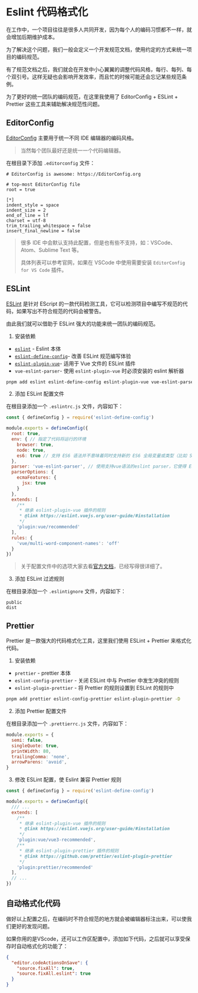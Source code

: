 # Eslint 代码格式化

在工作中，一个项目往往是很多人共同开发，因为每个人的编码习惯都不一样，就会增加后期维护成本。

为了解决这个问题，我们一般会定义一个开发规范文档，使用约定的方式来统一项目的编码规范。

有了规范文档之后，我们就会在开发中小心翼翼的调整代码风格，每行、每列、每个双引号。这样无疑也会影响开发效率，而且忙的时候可能还会忘记某些规范条例。

为了更好的统一团队的编码规范，在这里我使用了 EditorConfig + ESLint + Prettier 这些工具来辅助解决规范性问题。

## EditorConfig

[EditorConfig](https://editorconfig.org/) 主要用于统一不同 IDE 编辑器的编码风格。

> 当然每个团队最好还是统一一个代码编辑器。

在根目录下添加 `.editorconfig` 文件：

```plain
# EditorConfig is awesome: https://EditorConfig.org

# top-most EditorConfig file
root = true

[*]
indent_style = space
indent_size = 2
end_of_line = lf
charset = utf-8
trim_trailing_whitespace = false
insert_final_newline = false
```

> 很多 IDE 中会默认支持此配置，但是也有些不支持，如：VSCode、Atom、Sublime Text 等。
> 
> 具体列表可以参考官网，如果在 VSCode 中使用需要安装 `EditorConfig for VS Code` 插件。

## ESLint

[ESLint](http://eslint.cn/) 是针对 EScript 的一款代码检测工具，它可以检测项目中编写不规范的代码，如果写出不符合规范的代码会被警告。

由此我们就可以借助于 ESLint 强大的功能来统一团队的编码规范。

1. 安装依赖

- [`eslint`](https://github.com/eslint/eslint) - Eslint 本体
- [`eslint-define-config`](https://github.com/Shinigami92/eslint-define-config)- 改善 ESLint 规范编写体验
- [`eslint-plugin-vue`](https://github.com/vuejs/eslint-plugin-vue)- 适用于 Vue 文件的 ESLint 插件
- `vue-eslint-parser`- 使用 `eslint-plugin-vue` 时必须安装的 eslint 解析器

```bash
pnpm add eslint eslint-define-config eslint-plugin-vue vue-eslint-parser -D
```

2. 添加 ESLint 配置文件

在根目录添加一个 `.eslintrc.js` 文件，内容如下：

```javascript
const { defineConfig } = require('eslint-define-config')

module.exports = defineConfig({
  root: true,
  env: { // 指定了代码将运行的环境
    browser: true,
    node: true,
    es6: true // 支持 ES6 语法并不意味着同时支持新的 ES6 全局变量或类型（比如 Set 等新类型）。对于 ES6 语法，使用 { "parserOptions": { "ecmaVersion": 6 } }；对于新的 ES6 全局变量，使用 { "env":{ "es6": true } }. { "env": { "es6": true } } 自动启用es6语法，但 { "parserOptions": { "ecmaVersion": 6 } } 不自动启用es6全局变量。
  },
  parser: 'vue-eslint-parser', // 使用支持vue语法的eslint parser，它使得 ESLint 能够理解 Vue 特定的语法。
  parserOptions: {
    ecmaFeatures: {
      jsx: true
    }
  },
  extends: [
    /**
     * 继承 eslint-plugin-vue 插件的规则
     * @link https://eslint.vuejs.org/user-guide/#installation
     */
    'plugin:vue/recommended'
  ],
  rules: {
    'vue/multi-word-component-names': 'off'
  }
})
```

> 关于配置文件中的选项大家去看[官方文档](http://eslint.cn/docs/user-guide/configuring)，已经写得很详细了。

3. 添加 ESLint 过滤规则

在根目录添加一个 `.eslintignore` 文件，内容如下：

```plain
public
dist
```

## Prettier

Prettier 是一款强大的代码格式化工具，这里我们使用 ESLint + Prettier 来格式化代码。

1. 安装依赖

- `prettier` - prettier 本体
- `eslint-config-prettier` - 关闭 ESLint 中与 Prettier 中发生冲突的规则
- `eslint-plugin-prettier` - 将 Prettier 的规则设置到 ESLint 的规则中

```bash
pnpm add prettier eslint-config-prettier eslint-plugin-prettier -D
```

2. 添加 Prettier 配置文件

在根目录添加一个 `.prettierrc.js` 文件，内容如下：

```javascript
module.exports = {
  semi: false,
  singleQuote: true,
  printWidth: 80,
  trailingComma: 'none',
  arrowParens: 'avoid',
}
```

3. 修改 ESLint 配置，使 Eslint 兼容 Prettier 规则

```javascript
const { defineConfig } = require('eslint-define-config')

module.exports = defineConfig({
  /// ...
  extends: [
    /**
     * 继承 eslint-plugin-vue 插件的规则
     * @link https://eslint.vuejs.org/user-guide/#installation
     */
    'plugin:vue/vue3-recommended',
    /**
     * 继承 eslint-plugin-prettier 插件的规则
     * @link https://github.com/prettier/eslint-plugin-prettier
     */
    'plugin:prettier/recommended'
  ],
  // ...
})
```

## 自动格式化代码

做好以上配置之后，在编码时不符合规范的地方就会被编辑器标注出来，可以使我们更好的发现问题。

如果你用的是VScode，还可以工作区配置中，添加如下代码，之后就可以享受保存时自动格式化的功能了：

```json
{
  "editor.codeActionsOnSave": {
    "source.fixAll": true,
    "source.fixAll.eslint": true
  }
}
```